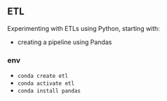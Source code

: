 ## ETL

Experimenting with ETLs using Python, starting with:

- creating a pipeline using Pandas

### env

- `conda create etl`
- `conda activate etl`
- `conda install pandas`